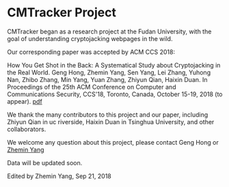 # CMTracker Project

CMTracker began as a research project at the Fudan University, with the goal of understanding cryptojacking webpages in the wild.

Our corresponding paper was accepted by ACM CCS 2018: 

How You Get Shot in the Back: A Systematical Study about Cryptojacking in the Real World.
Geng Hong, Zhemin Yang, Sen Yang, Lei Zhang, Yuhong Nan, Zhibo Zhang, Min Yang, Yuan Zhang, Zhiyun Qian, Haixin Duan.
In Proceedings of the 25th ACM Conference on Computer and Communications Security, CCS'18, Toronto, Canada, October 15-19, 2018 (to appear).
[pdf](https://yangzhemin.github.io/papers/cmtracker-ccs2018.pdf)

We thank the many contributors to this project and our paper, including Zhiyun Qian in uc riverside, Haixin Duan in Tsinghua University, and other collaborators.

We welcome any question about this project, please contact Geng Hong or [Zhemin Yang](https://yangzhemin.github.io/)

Data will be updated soon.

Edited by Zhemin Yang, Sep 21, 2018

